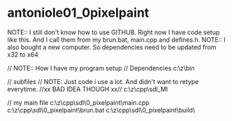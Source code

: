 # antoniole01_0pixelpaint



NOTE:: I still don't know how to use GITHUB. Right now I have code setup like this. And I call them from my brun.bat, main.cpp and defines.h.
NOTE:: I also bought a new computer. So dependencies need to be updated from x32 to x64



// NOTE:: How I have my program setup
// Dependencies
c:\z\bin

// subfiles     // NOTE: Just code i use a lot. And didn't want to retype everytime. //xx BAD IDEA THOUGH xx//
c:\z\cpp\sdl\_MI

// my main file
c:\z\cpp\sdl\0_pixelpaint\main.cpp
c:\z\cpp\sdl\0_pixelpaint\brun.bat
c:\z\cpp\sdl\0_pixelpaint\build\

